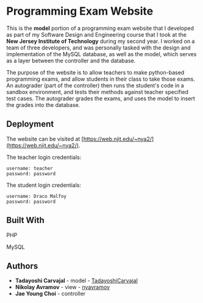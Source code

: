 # Programming Exam Website

This is the **model** portion of a programming exam website that I developed as part of my Software Design and Engineering course that I took at the **New Jersey Institute of Technology** during my second year. I worked on a team of three developers, and was personally tasked with the design and implementation of the MySQL database, as well as the model, which serves as a layer between the controller and the database. 

The purpose of the website is to allow teachers to make python-based programming exams, and allow students in their class to take those exams. An autograder (part of the controller) then runs the student's code in a sandbox environment, and tests their methods against teacher specified test cases. The autograder grades the exams, and uses the model to insert the grades into the database.

## Deployment

The website can be visited at [https://web.njit.edu/~nya2/](https://web.njit.edu/~nya2/).

The teacher login credentials:

    username: teacher
    password: password

The student login credentials:

    username: Draco Malfoy
    password: password

## Built With

PHP

MySQL

## Authors

* **Tadayoshi Carvajal** - model - [TadayoshiCarvajal](https://github.com/TadayoshiCarvajal)
* **Nikolay Avramov** - view - [nyavramov](https://github.com/nyavramov)
* **Jae Young Choi** - controller

